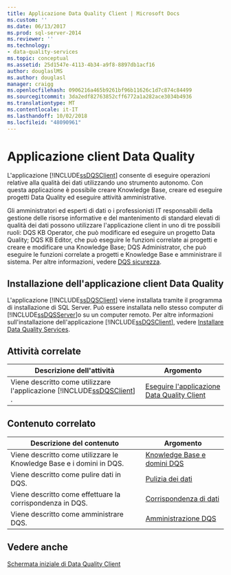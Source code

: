```yaml
---
title: Applicazione Data Quality Client | Microsoft Docs
ms.custom: ''
ms.date: 06/13/2017
ms.prod: sql-server-2014
ms.reviewer: ''
ms.technology:
- data-quality-services
ms.topic: conceptual
ms.assetid: 25d1547e-4113-4b34-a9f8-8897db1acf16
author: douglaslMS
ms.author: douglasl
manager: craigg
ms.openlocfilehash: 0906216a465b9261bf96b11626c1d7c874c84499
ms.sourcegitcommit: 3da2edf82763852cff6772a1a282ace3034b4936
ms.translationtype: MT
ms.contentlocale: it-IT
ms.lasthandoff: 10/02/2018
ms.locfileid: "48090961"
---
```

# <a name="data-quality-client-application"></a>Applicazione client Data Quality
  L'applicazione [!INCLUDE[ssDQSClient](../includes/ssdqsclient-md.md)] consente di eseguire operazioni relative alla qualità dei dati utilizzando uno strumento autonomo. Con questa applicazione è possibile creare Knowledge Base, creare ed eseguire progetti Data Quality ed eseguire attività amministrative.  
  
 Gli amministratori ed esperti di dati o i professionisti IT responsabili della gestione delle risorse informative e del mantenimento di standard elevati di qualità dei dati possono utilizzare l'applicazione client in uno di tre possibili ruoli: DQS KB Operator, che può modificare ed eseguire un progetto Data Quality; DQS KB Editor, che può eseguire le funzioni correlate ai progetti e creare e modificare una Knowledge Base; DQS Administrator, che può eseguire le funzioni correlate a progetti e Knowledge Base e amministrare il sistema. Per altre informazioni, vedere [DQS sicurezza](../../2014/data-quality-services/dqs-security.md).  
  
## <a name="installing-the-data-quality-client-application"></a>Installazione dell'applicazione client Data Quality  
 L'applicazione [!INCLUDE[ssDQSClient](../includes/ssdqsclient-md.md)] viene installata tramite il programma di installazione di SQL Server. Può essere installata nello stesso computer di [!INCLUDE[ssDQSServer](../includes/ssdqsserver-md.md)]o su un computer remoto. Per altre informazioni sull'installazione dell'applicazione [!INCLUDE[ssDQSClient](../includes/ssdqsclient-md.md)], vedere [Installare Data Quality Services](install-windows/install-data-quality-services.md).  
  
## <a name="related-tasks"></a>Attività correlate  
  
|Descrizione dell'attività|Argomento|  
|----------------------|-----------|  
|Viene descritto come utilizzare l'applicazione [!INCLUDE[ssDQSClient](../includes/ssdqsclient-md.md)] .|[Eseguire l'applicazione Data Quality Client](../../2014/data-quality-services/run-the-data-quality-client-application.md)|  
  
## <a name="related-content"></a>Contenuto correlato  
  
|Descrizione del contenuto|Argomento|  
|-------------------------|-----------|  
|Viene descritto come utilizzare le Knowledge Base e i domini in DQS.|[Knowledge Base e domini DQS](../../2014/data-quality-services/dqs-knowledge-bases-and-domains.md)|  
|Viene descritto come pulire dati in DQS.|[Pulizia dei dati](../../2014/data-quality-services/data-cleansing.md)|  
|Viene descritto come effettuare la corrispondenza in DQS.|[Corrispondenza di dati](../../2014/data-quality-services/data-matching.md)|  
|Viene descritto come amministrare DQS.|[Amministrazione DQS](../../2014/data-quality-services/dqs-administration.md)|  
  
## <a name="see-also"></a>Vedere anche  
 [Schermata iniziale di Data Quality Client](../../2014/data-quality-services/data-quality-client-home-screen.md)  
  
  
